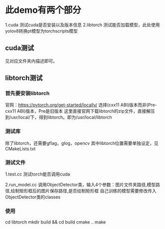 # 此demo有两个部分
1.cuda
测试cuda是否安装以及版本信息
2.libtorch
测试能否加载模型，此处使用yolov8转换pt模型为torchscripts模型

## cuda测试
见对应文件夹内描述即可。

## libtorch测试
### 首先要安装libtorch
官网：https://pytorch.org/get-started/locally/
选择(cxx11 ABI)版本而非(Pre-cxx11 ABI)版本，Pre是旧版本
这里直接官网下载libtorch的zip文件，直接解压到/usr/local/下，得到libtorch。即为/usr/local/libtorch

### 测试库
除了libtorch，还需要gflag，glog，opencv
其中libtorch位置需要单独设定，见CMakeLists.txt

### 测试文件

1.test.cc
测试torch能否调用cuda

2.run_model.cc
调用ObjectDetector类，输入4个参数：图片文件夹路径,模型路径,绘制矩形框后的图片保存路径,是否绘制矩形框
自己训练的模型需要修改传入ObjectDetector类的classes

### 使用
cd libtorch
mkdir build && cd build
cmake ..
make